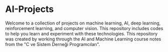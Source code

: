 # AI-Projects
Welcome to a collection of projects on machine learning, AI, deep learning, reinforcement learning, and computer vision. This repository includes codes to help you learn and experiment with these technologies. This repository was created by working through the AI and Machine Learning course notes from the "C ve Sistem Derneği Programcıları".

